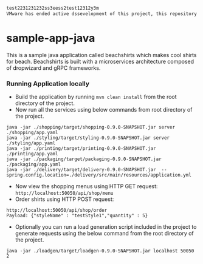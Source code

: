 ```3
test2231231232ss3eess2test12312y3m
VMware has ended active dssevelopment of this project, this repository will no longer be updated
```

# sample-app-java

This is a sample java application called beachshirts which makes cool shirts for beach.
Beachshirts is built with a microservices architecture composed of dropwizard and gRPC frameworks.

### Running Application locally

- Build the application by running `mvn clean install` from the root directory of the project.
- Now run all the services using below commands from root directory of the project.

```
java -jar ./shopping/target/shopping-0.9.0-SNAPSHOT.jar server ./shopping/app.yaml
java -jar ./styling/target/styling-0.9.0-SNAPSHOT.jar server ./styling/app.yaml
java -jar ./printing/target/printing-0.9.0-SNAPSHOT.jar ./printing/app.yaml
java -jar ./packaging/target/packaging-0.9.0-SNAPSHOT.jar ./packaging/app.yaml
java -jar ./delivery/target/delivery-0.9.0-SNAPSHOT.jar  --spring.config.location=./delivery/src/main/resources/application.yml
```

- Now view the shopping menus using HTTP GET request: `http://localhost:50050/api/shop/menu`
- Order shirts using HTTP POST request:

```
http://localhost:50050/api/shop/order
Payload: {"styleName" : "testStyle1","quantity" : 5}
```

- Optionally you can run a load generation script included in the project to generate requests
  using the below command from the root directory of the project.

```
java -jar ./loadgen/target/loadgen-0.9.0-SNAPSHOT.jar localhost 50050 2
```
